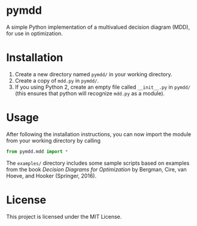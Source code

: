 # pymdd
A simple Python implementation of a multivalued decision diagram (MDD), for use in optimization.

# Installation
1. Create a new directory named `pymdd/` in your working directory.
2. Create a copy of `mdd.py` in `pymdd/`.
3. If you using Python 2, create an empty file called `__init__.py` in `pymdd/`
    (this ensures that python will recognize `mdd.py` as a module).

# Usage
After following the installation instructions, you can now import the module from your working directory by calling
```python
from pymdd.mdd import *
```

The `examples/` directory includes some sample scripts based on examples from the book *Decision Diagrams for Optimization* by Bergman, Cire, van Hoeve, and Hooker (Springer, 2016).

# License
This project is licensed under the MIT License.
